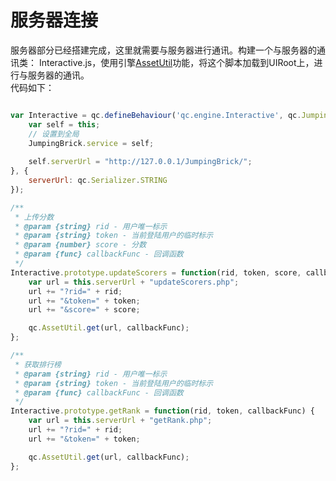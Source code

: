 # 服务器连接
服务器部分已经搭建完成，这里就需要与服务器进行通讯。构建一个与服务器的通讯类： Interactive.js，使用引擎[AssetUtil](http://docs.zuoyouxi.com/api/assets/AssetUtil.html)功能，将这个脚本加载到UIRoot上，进行与服务器的通讯。  
代码如下：  

````javascript

var Interactive = qc.defineBehaviour('qc.engine.Interactive', qc.JumpingBrick.GameOver, function() {
    var self = this;
    // 设置到全局
    JumpingBrick.service = self;
    
    self.serverUrl = "http://127.0.0.1/JumpingBrick/";
}, {
    serverUrl: qc.Serializer.STRING
});

/**
 * 上传分数
 * @param {string} rid - 用户唯一标示
 * @param {string} token - 当前登陆用户的临时标示
 * @param {number} score - 分数
 * @param {func} callbackFunc - 回调函数
 */
Interactive.prototype.updateScorers = function(rid, token, score, callbackFunc) {
    var url = this.serverUrl + "updateScorers.php";
    url += "?rid=" + rid;
    url += "&token=" + token;
    url += "&score=" + score;

    qc.AssetUtil.get(url, callbackFunc);
};

/**
 * 获取排行榜
 * @param {string} rid - 用户唯一标示
 * @param {string} token - 当前登陆用户的临时标示
 * @param {func} callbackFunc - 回调函数
 */
Interactive.prototype.getRank = function(rid, token, callbackFunc) {
    var url = this.serverUrl + "getRank.php";
    url += "?rid=" + rid;
    url += "&token=" + token;

    qc.AssetUtil.get(url, callbackFunc);
};

````